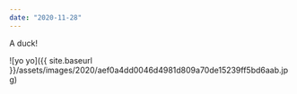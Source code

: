 ```yaml
---
date: "2020-11-28"
---
```


A duck!

![yo yo]({{ site.baseurl }}/assets/images/2020/aef0a4dd0046d4981d809a70de15239ff5bd6aab.jpg)
